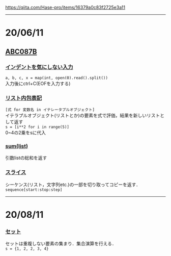 https://qiita.com/Hase-pro/items/16379a0c83f2725e3a11

___
# 20/06/11
## [ABC087B](https://qiita.com/watyanabe164/items/f6236b4c8bbd90def964)

### [インデントを気にしない入力](https://qiita.com/kyuna/items/8ee8916c2f4e36321a1c)
`a, b, c, x = map(int, open(0).read().split())`  
入力後にctrl+C(EOFを入力する)

### [リスト内包表記](https://note.nkmk.me/python-list-comprehension/)  
`[式 for 変数名 in イテレータプルオブジェクト]`  
イテラプルオブジェクト(リストとか)の要素を式で評価，結果を新しいリストとして返す  
`s = [i**2 for i in range(5)]`  
0~4の2乗をsに代入

### [sum(list)](https://pycarnival.com/sum/)  
引数listの総和を返す

### [スライス](https://qiita.com/tanuk1647/items/276d2be36f5abb8ea52e)
シーケンス(リスト，文字列etc.)の一部を切り取ってコピーを返す．
`sequence[start:stop:step]`

___
# 20/08/11
### [セット](https://note.nkmk.me/python-set/)
セットは重複しない要素の集まり．集合演算を行える．  
`s = {1, 2, 2, 3, 4}`